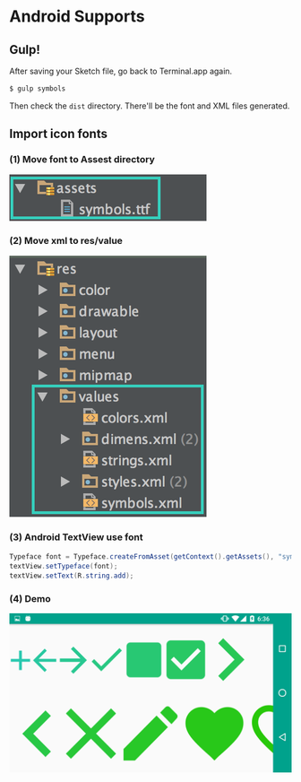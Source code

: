 # Android Supports

## Gulp!

After saving your Sketch file, go back to Terminal.app again.

```bash
$ gulp symbols
```

Then check the `dist` directory. There'll be the font and XML files generated.

## Import icon fonts

### (1) Move font to Assest directory

![Android Assest](images/android-assets.png)

### (2) Move xml to res/value

![Android Value](images/android-value.png)

### (3) Android TextView use font

```java
Typeface font = Typeface.createFromAsset(getContext().getAssets(), "symbols.ttf");
textView.setTypeface(font);
textView.setText(R.string.add);
```

### (4) Demo

![Android Demo](images/android-demo.png)
